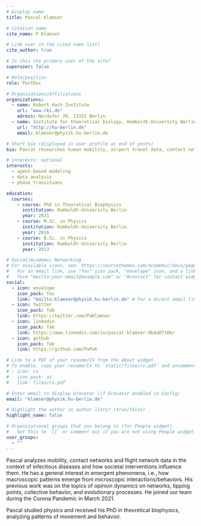 ```yaml
---
# Display name
title: Pascal Klamser

# Citation name
cite_name: P Klamser

# Link user in the cited name list?
cite_author: true

# Is this the primary user of the site?
superuser: false

# Role/position
role: PostDoc

# Organizations/Affiliations
organizations:
  - name: Robert Koch Institute
    url: "www.rki.de"
    adress: Nordufer 20, 13353 Berlin
  - name: Institute for theoretical biology, Humboldt-University Berlin
    url: "http://hu-berlin.de"
    email: klamser@physik.hu-berlin.de

# Short bio (displayed in user profile at end of posts)
bio: Pascal researches human mobility, airport travel data, contact networks, collective behavior, evolution, phase transitions, infectious diseases and opinion dynamics.

# interests: optional
interests:
  - agent-based modeling
  - data analysis
  - phase transitions

education:
  courses:
    - course: PhD in Theoretical Biophysics
      institution: Humboldt-University Berlin
      year: 2021
    - course: M.Sc. in Physics
      institution: Humboldt-University Berlin
      year: 2016
    - course: B.Sc. in Physics
      institution: Humboldt-University Berlin
      year: 2013

# Social/Academic Networking
# For available icons, see: https://sourcethemes.com/academic/docs/page-builder/#icons
#   For an email link, use "fas" icon pack, "envelope" icon, and a link in the
#   form "mailto:your-email@example.com" or "#contact" for contact widget.
social:
  - icon: envelope
    icon_pack: fas
    link: "mailto:klamser@physik.hu-berlin.de" # For a direct email link, use "mailto:test@example.org".
  - icon: twitter
    icon_pack: fab
    link: https://twitter.com/PaKlamser
  - icon: linkedin
    icon_pack: fab
    link: https://www.linkedin.com/in/pascal-klamser-9b4a07106/
  - icon: github
    icon_pack: fab
    link: https://github.com/PaPeK

# Link to a PDF of your resume/CV from the About widget.
# To enable, copy your resume/CV to `static/files/cv.pdf` and uncomment the lines below.
# - icon: cv
#   icon_pack: ai
#   link: files/cv.pdf

# Enter email to display Gravatar (if Gravatar enabled in Config)
email: "klamser@physik.hu-berlin.de"

# Highlight the author in author lists? (true/false)
highlight_name: false

# Organizational groups that you belong to (for People widget)
#   Set this to `[]` or comment out if you are not using People widget.
user_groups:
  - ""
---
```


Pascal analyzes mobility, contact networks and flight network data in the context of infectious diseases and how societal interventions influence them. He has a general interest in emergent phenomena, i.e., how macroscopic patterns emerge from microscopic interactions/behaviors.
His previous work was on the topics of opinion dynamics on networks, tipping points, collective behavior, and evolutionary processes. He joined our team during the Corona Pandemic in March 2021.

Pascal studied physics and received his PhD in theoretical biophysics, analyzing patterns of movement and behavior.
